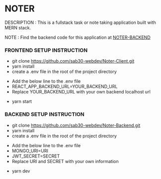 # NOTER

DESCRIPTION : This is a fullstack task or note taking application built with MERN stack.

NOTE : Find the backend code for this application at [NOTER-BACKEND](https://github.com/sab30-webdev/Noter-Backend)

### FRONTEND SETUP INSTRUCTION

- git clone https://github.com/sab30-webdev/Noter-Client.git
- yarn install
- create a .env file in the root of the project directory

* Add the below line to the .env file
* REACT_APP_BACKEND_URL=YOUR_BACKEND_URL
* Replace YOUR_BACKEND_URL with your own backend localhost url

- yarn start

### BACKEND SETUP INSTRUCTION

- git clone https://github.com/sab30-webdev/Noter-Backend.git
- yarn install
- create a .env file in the root of the project directory

* Add the below line to the .env file
* MONGO_URI=URI
* JWT_SECRET=SECRET
* Replace URI and SECRET with your own information

- yarn dev
